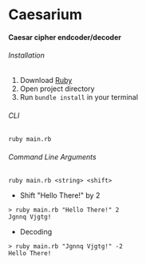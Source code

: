 # Caesarium
#### Caesar cipher endcoder/decoder

###### Installation
1. Download [Ruby](https://www.ruby-lang.org)
1. Open project directory
1. Run `bundle install` in your terminal

###### CLI
```
ruby main.rb
```

###### Command Line Arguments
```
ruby main.rb <string> <shift>
```

- Shift "Hello There!" by 2

```
> ruby main.rb "Hello There!" 2
Jgnnq Vjgtg!

```

- Decoding

```
> ruby main.rb "Jgnnq Vjgtg!" -2
Hello There!

```